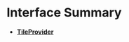 # Interface Summary<a name="ZH-CN_TOPIC_0000001099501044"></a>

-   **[TileProvider](tileprovider.md)**  


